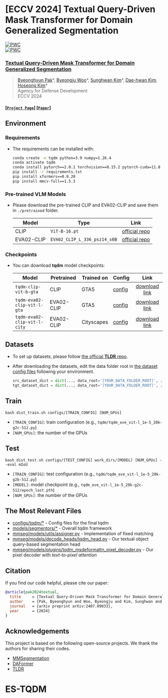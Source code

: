 # [ECCV 2024] Textual Query-Driven Mask Transformer for Domain Generalized Segmentation
[![PWC](https://img.shields.io/endpoint.svg?url=https://paperswithcode.com/badge/textual-query-driven-mask-transformer-for/domain-generalization-on-gta5-to-cityscapes)](https://paperswithcode.com/sota/domain-generalization-on-gta5-to-cityscapes?p=textual-query-driven-mask-transformer-for) <br />
[![PWC](https://img.shields.io/endpoint.svg?url=https://paperswithcode.com/badge/textual-query-driven-mask-transformer-for/domain-generalization-on-gta-to-avg)](https://paperswithcode.com/sota/domain-generalization-on-gta-to-avg?p=textual-query-driven-mask-transformer-for) <br />
### [**Textual Query-Driven Mask Transformer for Domain Generalized Segmentation**](https://arxiv.org/abs/2407.09033)
>[Byeonghyun Pak](https://byeonghyunpak.github.io/)\*, [Byeongju Woo](https://byeongjuwoo.github.io/)\*, [Sunghwan Kim](https://sunghwan.me/)\*, [Dae-hwan Kim](https://scholar.google.com/citations?hl=en&user=_5Scn8YAAAAJ), [Hoseong Kim](https://scholar.google.com/citations?hl=en&user=Zy7Sz5UAAAAJ)†\
>Agency for Defense Development\
>ECCV 2024

#### [[`Project Page`](https://byeonghyunpak.github.io/tqdm/)] [[`Paper`](https://arxiv.org/abs/2407.09033)]

## Environment
### Requirements
- The requirements can be installed with:
  
  ```bash
  conda create -n tqdm python=3.9 numpy=1.26.4
  conda activate tqdm
  conda install pytorch==2.0.1 torchvision==0.15.2 pytorch-cuda=11.8 -c pytorch -c nvidia
  pip install -r requirements.txt
  pip install xformers==0.0.20
  pip install mmcv-full==1.5.3 
  ```
### Pre-trained VLM Models
- Please download the pre-trained CLIP and EVA02-CLIP and save them in `./pretrained` folder.

  | Model | Type | Link |
  |-----|-----|:-----:|
  | CLIP | `ViT-B-16.pt` |[official repo](https://github.com/openai/CLIP/blob/a1d071733d7111c9c014f024669f959182114e33/clip/clip.py#L30)|
  | EVA02-CLIP | `EVA02_CLIP_L_336_psz14_s6B` |[official repo](https://github.com/baaivision/EVA/tree/master/EVA-CLIP#eva-02-clip-series)|

### Checkpoints
- You can download **tqdm** model checkpoints:

  | Model | Pretrained | Trained on | Config | Link |
  |-----|-----|-----|-----|:-----:|
  | `tqdm-clip-vit-b-gta` | CLIP | GTA5 | [config](https://github.com/ByeongHyunPak/tqdm/blob/main/configs/tqdm/tqdm_clip_vit-l_1e-5_20k-g2c-512.py) |[download link](https://drive.google.com/file/d/1oKTIuPoXTJyOqqof1yqtb10m41nVkreM/view?usp=drive_link)|
  | `tqdm-eva02-clip-vit-l-gta` | EVA02-CLIP | GTA5 | [config](https://github.com/ByeongHyunPak/tqdm/blob/main/configs/tqdm/tqdm_eva_vit-l_1e-5_20k-g2c-512.py) |[download link](https://drive.google.com/file/d/1niKdUcoeP9Gd4F2O0LikTHBg39xHO8j0/view?usp=drive_link)|
  | `tqdm-eva02-clip-vit-l-city` | EVA02-CLIP | Cityscapes | [config](https://github.com/ByeongHyunPak/tqdm/blob/main/configs/tqdm/tqdm_eva_vit-l_1e-4_20k-c2b-512.py) |[download link](https://drive.google.com/file/d/1_FXNthSshuvGraEX-2JxQWsGvtpeG9A7/view?usp=drive_link)|

## Datasets
- To set up datasets, please follow [the official **TLDR** repo](https://github.com/ssssshwan/TLDR/tree/main?tab=readme-ov-file#setup-datasets).
- After downloading the datasets, edit the data folder root in [the dataset config files](https://github.com/ByeongHyunPak/tqdm/tree/main/configs/_base_/datasets) following your environment.
  
  ```python
  src_dataset_dict = dict(..., data_root='[YOUR_DATA_FOLDER_ROOT]', ...)
  tgt_dataset_dict = dict(..., data_root='[YOUR_DATA_FOLDER_ROOT]', ...)
  ```
## Train
 ```
 bash dist_train.sh configs/[TRAIN_CONFIG] [NUM_GPUs]
```
  - `[TRAIN_CONFIG]`: train configuration (e.g., `tqdm/tqdm_eve_vit-l_1e-5_20k-g2c-512.py`)
  - `[NUM_GPUs]`: the number of the GPUs
## Test
```
bash dist_test.sh configs/[TEST_CONFIG] work_dirs/[MODEL] [NUM_GPUs] --eval mIoU
```
  - `[TRAIN_CONFIG]`: test configuration (e.g., `tqdm/tqdm_eve_vit-l_1e-5_20k-g2b-512.py`)
  - `[MODEL]`: model checkpoint (e.g., `tqdm_eve_vit-l_1e-5_20k-g2c-512/epoch_last.pth`)
  - `[NUM_GPUs]`: the number of the GPUs
 
## The Most Relevant Files
- [configs/tqdm/*](https://github.com/ByeongHyunPak/tqdm/tree/main/configs/tqdm) - Config files for the final tqdm
- [models/segmentors/*](https://github.com/ByeongHyunPak/tqdm/tree/main/models/segmentors) - Overall tqdm framework
- [mmseg/models/utils/assigner.py](https://github.com/ByeongHyunPak/tqdm/blob/main/mmseg/models/utils/assigner.py#L168) - Implementation of fixed matching
- [mmseg/models/decode_heads/tqdm_head.py](https://github.com/ByeongHyunPak/tqdm/blob/main/mmseg/models/decode_heads/tqdm_head.py) - Our textual object query-based segmentation head
- [mmseg/models/plugins/tqdm_msdeformattn_pixel_decoder.py](https://github.com/ByeongHyunPak/tqdm/blob/main/mmseg/models/plugins/tqdm_msdeformattn_pixel_decoder.py) - Our pixel decoder with *text-to-pixel attention*

## Citation
If you find our code helpful, please cite our paper:
```bibtex
@article{pak2024textual,
  title     = {Textual Query-Driven Mask Transformer for Domain Generalized Segmentation},
  author    = {Pak, Byeonghyun and Woo, Byeongju and Kim, Sunghwan and Kim, Dae-hwan and Kim, Hoseong},
  journal   = {arXiv preprint arXiv:2407.09033},
  year      = {2024}
}
```

## Acknowledgements
This project is based on the following open-source projects.
We thank the authors for sharing their codes.
- [MMSegmentation](https://github.com/open-mmlab/mmsegmentation)
- [DAFormer](https://github.com/lhoyer/DAFormer)
- [TLDR](https://github.com/ssssshwan/TLDR)
# ES-TQDM
